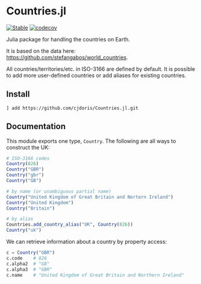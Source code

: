 # Countries.jl

[![Stable](https://img.shields.io/badge/docs-stable-blue.svg)](https://juliahub.com/docs/Countries/)
[![codecov](https://codecov.io/gh/cjdoris/Countries.jl/branch/master/graph/badge.svg)](https://codecov.io/gh/cjdoris/Countries.jl)

Julia package for handling the countries on Earth.

It is based on the data here: https://github.com/stefangabos/world_countries.

All countries/territories/etc. in ISO-3166 are defined by default. It is possible to add
more user-defined countries or add aliases for existing countries.

## Install

```
] add https://github.com/cjdoris/Countries.jl.git
```

## Documentation

This module exports one type, `Country`. The following are all ways to construct the UK:
```julia
# ISO-3166 codes
Country(826)
Country("GBR")
Country("gbr")
Country("GB")

# by name (or unambiguous partial name)
Country("United Kingdom of Great Britain and Nortern Ireland")
Country("United Kingdom")
Country("Britain")

# by alias
Countries.add_country_alias("UK", Country(826))
Country("uk")
```

We can retrieve information about a country by property access:
```julia
c = Country("GBR")
c.code    # 826
c.alpha2  # "GB"
c.alpha3  # "GBR"
c.name    # "United Kingdom of Great Britain and Northern Ireland"
```
